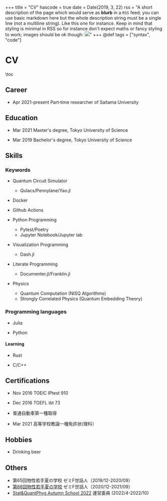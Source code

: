 +++
title = "CV"
hascode = true
date = Date(2019, 3, 22)
rss = "A short description of the page which would serve as **blurb** in a `RSS` feed; you can use basic markdown here but the whole description string must be a single line (not a multiline string). Like this one for instance. Keep in mind that styling is minimal in RSS so for instance don't expect maths or fancy styling to work; images should be ok though: ![](https://upload.wikimedia.org/wikipedia/en/3/32/Rick_and_Morty_opening_credits.jpeg)"
+++
@def tags = ["syntax", "code"]

# CV

\toc

## Career
- Apr 2021-present  Part‐time researcher of Saitama University

## Education
- Mar 2021 Master's degree, Tokyo University of Science

- Mar 2019 Bachelor's degree, Tokyo University of Science

## Skills

### Keywords
- Quantum Circuit Simulator
    - Qulacs/Pennylane/Yao.jl

- Docker

- Github Actions

- Python Programming
    - Pytest/Poetry
    - Jupyter Notebook/Jupyter lab

- Visualization Programming
    - Dash.jl

- Literate Programming
    - Documenter.jl/Franklin.jl

- Physics
    - Quantum Computation (NISQ Algorithms)
    - Strongly Correlated Physics (Quantum Embedding Theory)

### Programming languages

- Julia

- Python


#### Learning
- Rust

- C/C++

## Certifications
- Nov 2016 TOEIC IPtest 910 

- Dec 2016 TOEFL ibt 73 

- 普通自動車第一種取得

- Mar 2021 高等学校教論一種免許状(理科）

## Hobbies

- Drinking beer

## Others

- 第65回物性若手夏の学校 ゼミF世話人（2019/12-2020/09）
- [第66回物性若手夏の学校]() ゼミF世話人（2020/12-2021/09）
- [Stat&QuantPhys Autumn School 2022](http://hatano-lab.iis.u-tokyo.ac.jp/manami/SQP2022/index_jp.html) 運営委員 (2022/4-2022/10)